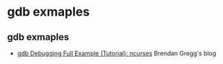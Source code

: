 # gdb exmaples

## gdb exmaples

- [gdb Debugging Full Example (Tutorial): ncurses][gdb-debugging-full-example-tutorial] Brendan Gregg's blog


[gdb-debugging-full-example-tutorial]:http://www.brendangregg.com/blog/2016-08-09/gdb-example-ncurses.html